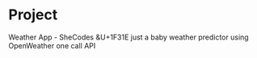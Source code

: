 # Project
Weather App - SheCodes
&U+1F31E just a baby weather predictor using OpenWeather one call API
